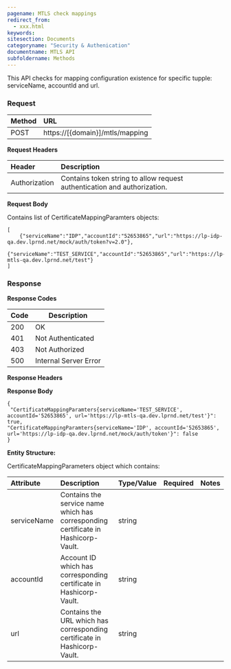 ```yaml
---
pagename: MTLS check mappings
redirect_from:
  - xxx.html
keywords:
sitesection: Documents
categoryname: "Security & Authenication"
documentname: MTLS API
subfoldername: Methods
---
```


This API checks for mapping configuration existence for specific tupple: serviceName, accountId and url.


### Request

 |Method|      URL|  
 |:--------  |:---  |
 |POST|  https://[{domain}]/mtls/mapping |


**Request Headers**

 |Header         |Description  |
 |:------|        :--------  |
 |Authorization|    Contains token string to allow request authentication and authorization.|

**Request Body**

Contains list of CertificateMappingParamters objects:
```
[ 
	{"serviceName":"IDP","accountId":"52653865","url":"https://lp-idp-qa.dev.lprnd.net/mock/auth/token?v=2.0"}, 
	{"serviceName":"TEST_SERVICE","accountId":"52653865","url":"https://lp-mtls-qa.dev.lprnd.net/test"}
]
```

### Response

**Response Codes** 

| Code | Description           |
|------|-----------------------|
| 200  | OK                    |
| 401  | Not Authenticated     |
| 403  | Not Authorized        |
| 500  | Internal Server Error |


**Response Headers**

**Response Body**
```
{
 "CertificateMappingParamters{serviceName='TEST_SERVICE', accountId='52653865', url='https://lp-mtls-qa.dev.lprnd.net/test'}": true,
"CertificateMappingParamters{serviceName='IDP', accountId='52653865', url='https://lp-idp-qa.dev.lprnd.net/mock/auth/token'}": false
}
```

**Entity Structure:**

CertificateMappingParameters object which contains:

| Attribute | Description  | Type/Value | Required | Notes |
| :------   | :--------    | :-------- | :--- | :--- |
| serviceName | Contains the service name which has corresponding certificate in Hashicorp-Vault. | string |  | |
| accountId | Account ID which has corresponding certificate in Hashicorp-Vault. | string |  | |
| url | Contains the URL which has corresponding certificate in Hashicorp-Vault. | string |  | |



